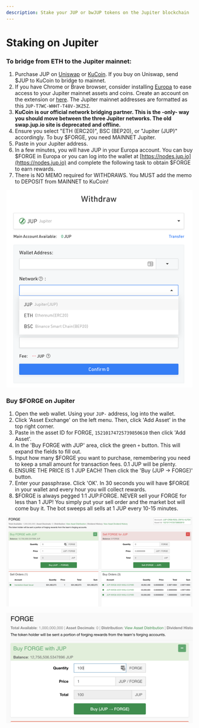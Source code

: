 ```yaml
---
description: Stake your JUP or bwJUP tokens on the Jupiter blockchain
---
```


# Staking on Jupiter

### To bridge from ETH to the Jupiter mainnet:

1. Purchase JUP on [Uniswap](https://app.uniswap.org/#/swap?inputCurrency=0x4b1e80cac91e2216eeb63e29b957eb91ae9c2be8\&outputCurrency=ETH) or [KuCoin](https://www.kucoin.com/ucenter/signup?rcode=HH7M58). If you buy on Uniswap, send $JUP to KuCoin to bridge to mainnet.
2. If you have Chrome or Brave browser, consider installing [Europa](https://chrome.google.com/webstore/detail/jupiter-europa/gafpmgjlgaocgmlggjbpjmpedlebgnej) to ease access to your Jupiter mainnet assets and coins. Create an account on the extension or [here](https://nodes.jup.io). The Jupiter mainnet addresses are formatted as this `JUP-T7WC-WHHT-T48V-3KZ5Z`.
3. **KuCoin is our official network bridging partner. This is the -only- way you should move between the three Jupiter networks. The old swap.jup.io site is deprecated and offline.**&#x20;
4. Ensure you select "ETH (ERC20)", BSC (BEP20), or "Jupiter (JUP)" accordingly. To buy $FORGE, you need MAINNET Jupiter.
5. Paste in your Jupiter address.
6. In a few minutes, you will have JUP in your Europa account. You can buy $FORGE in Europa or you can log into the wallet at [https://nodes.jup.io](https://nodes.jup.io) and complete the following task to obtain $FORGE to earn rewards.
7. There is NO MEMO required for WITHDRAWS. You MUST add the memo to DEPOSIT from MAINNET to KuCoin!

![](<../.gitbook/assets/Screen Shot 2022-01-24 at 8.44.08 AM.png>)

### Buy $FORGE on Jupiter

1. Open the web wallet. Using your `JUP-` address, log into the wallet.
2. Click 'Asset Exchange' on the left menu. Then, click 'Add Asset' in the top right corner.
3. Paste in the asset ID for FORGE, `15210174725739850610` then click 'Add Asset'.
4. In the 'Buy FORGE with JUP' area, click the green `+` button. This will expand the fields to fill out.
5. Input how many $FORGE you want to purchase, remembering you need to keep a small amount for transaction fees. 0.1 JUP will be plenty.
6. ENSURE THE PRICE IS 1 JUP EACH! Then click the 'Buy (JUP -> FORGE)' button.
7. Enter your passphrase. Click 'OK'. In 30 seconds you will have $FORGE in your wallet and every hour you will collect rewards.
8. $FORGE is always pegged 1:1 JUP:FORGE. NEVER sell your FORGE for less than 1 JUP! You simply put your sell order and the market bot will come buy it. The bot sweeps all sells at 1 JUP every 10-15 minutes.

![Asset Exchange](<../.gitbook/assets/Screen Shot 2021-11-12 at 10.58.13 PM.png>)

![$FORGE purchase setup](<../.gitbook/assets/Screen Shot 2021-11-12 at 11.00.11 PM.png>)
